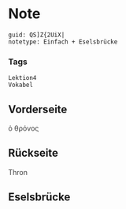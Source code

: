 # Note
```
guid: QS]Z{2UiX|
notetype: Einfach + Eselsbrücke
```

### Tags
```
Lektion4
Vokabel
```

## Vorderseite
<span style="color: rgb(62, 62, 62);">ὁ θρόνος</span>

## Rückseite
<span style="color: rgb(62, 62, 62);">Thron</span>

## Eselsbrücke

